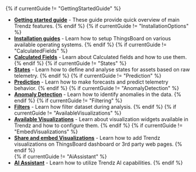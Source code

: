 {% if currentGuide != "GettingStartedGuide" %}
- [**Getting started guide**](/docs/trendz/getting-started/) - These guide provide quick overview of main Trendz features.
{% endif %}
{% if currentGuide != "InstallationOptions" %}
- [**Installation guides**](/docs/trendz/install/installation-options/) - Learn how to setup ThingsBoard on various available operating systems.
{% endif %}
{% if currentGuide != "CalculatedFields" %}
- [**Calculated Fields**](/docs/trendz/calculated-fields) - Learn about Calculated fields and how to use them.
{% endif %}
{% if currentGuide != "States" %}
- [**States**](/docs/trendz/states) - Learn how to define and analyse states for assets based on raw telemetry.
{% endif %}
{% if currentGuide != "Prediction" %}
- [**Prediction**](/docs/trendz/prediction) - Learn how to make forecasts and predict telemetry behavior.
{% endif %}
{% if currentGuide != "AnomalyDetection" %}
- [**Anomaly Detection**](/docs/trendz/anomaly/overview.md) - Learn how to identify anomalies in the data.
{% endif %}
{% if currentGuide != "Filtering" %}
- [**Filters**](/docs/trendz/data-filtering) - Learn how filter dataset during analysis.
{% endif %}
{% if currentGuide != "AvailableVisualizations" %}
- [**Available Visualizations**](/docs/trendz/visualizations-overview) - Learn about visualization widgets available in Trendz and how to configure them.
{% endif %}
{% if currentGuide != "EmbedVisualizations" %}
- [**Share and embed Visualizations**](/docs/trendz/embed-visuals) - Learn how to add Trendz visualizations on ThingsBoard dashboard or 3rd party web pages.
{% endif %}  
{% if currentGuide != "AiAssistant" %}
- [**AI Assistant**](/docs/trendz/ai-assistance-overview) - Learn how to utilize Trendz AI capabilities.
{% endif %}
<br>
